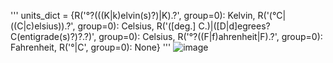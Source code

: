 
'''
units_dict = {R('°?(((K|k)elvin(s)?)|K)\.?', group=0): Kelvin,
              R('(°C|((C|c)elsius))\.?', group=0): Celsius,
              R('(\[deg\.] C\.)|([D|d]egrees? C(entigrade(s)?)?\.?)', group=0): Celsius,
              R('°?((F|f)ahrenheit|F)\.?', group=0): Fahrenheit,
              R('°|C', group=0): None}
'''
![image](https://github.com/yerimoh/img/assets/76824611/07f8fc36-c839-461f-a7a5-e68f0c17be15)
